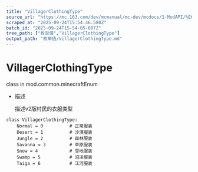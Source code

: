 ```yaml
---
title: "VillagerClothingType"
source_url: "https://mc.163.com/dev/mcmanual/mc-dev/mcdocs/1-ModAPI/%E6%9E%9A%E4%B8%BE%E5%80%BC/VillagerClothingType.html"
scraped_at: "2025-09-24T15:54:46.580Z"
batch_id: "2025-09-24T15-54-05-087Z"
tree_path: ["枚举值","VillagerClothingType"]
output_path: "枚举值/VillagerClothingType.md"
---
```


#  VillagerClothingType

class in mod.common.minecraftEnum

*   描述
    
    描述v2版村民的衣服类型
    

```
class VillagerClothingType:
	Normal = 0  		# 正常服装
	Desert = 1  		# 沙漠服装
	Jungle = 2  		# 森林服装
	Savanna = 3  		# 草原服装
	Snow = 4 			# 雪地服装
	Swamp = 5  			# 沼泽服装
	Taiga = 6  			# 江河服装


```